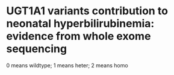 # UGT1A1 variants contribution to neonatal hyperbilirubinemia: evidence from whole exome sequencing
0 means wildtype;
1 means heter;
2 means homo

